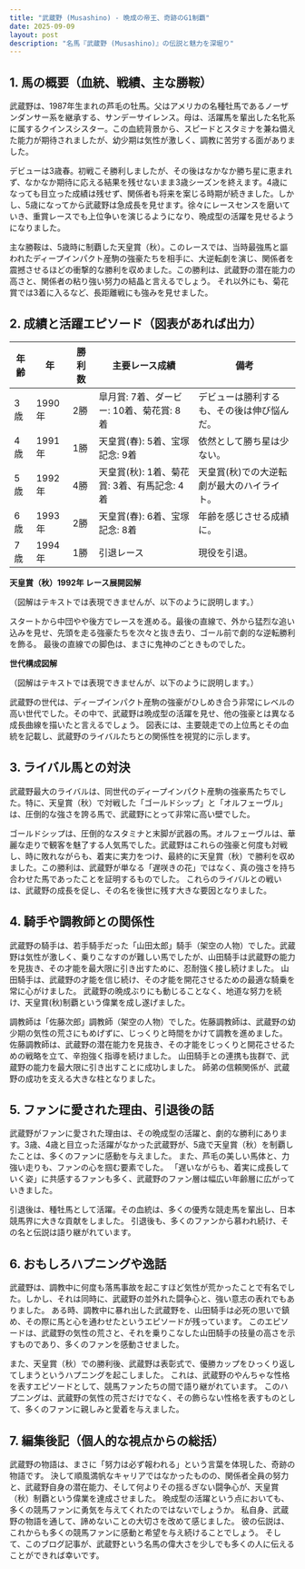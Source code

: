 ```yaml
---
title: "武蔵野 (Musashino) - 晩成の帝王、奇跡のG1制覇"
date: 2025-09-09
layout: post
description: "名馬『武蔵野 (Musashino)』の伝説と魅力を深堀り"
---
```


## 1. 馬の概要（血統、戦績、主な勝鞍）

武蔵野は、1987年生まれの芦毛の牡馬。父はアメリカの名種牡馬であるノーザンダンサー系を継承する、サンデーサイレンス。母は、活躍馬を輩出した名牝系に属するクインスシスター。この血統背景から、スピードとスタミナを兼ね備えた能力が期待されましたが、幼少期は気性が激しく、調教に苦労する面がありました。

デビューは3歳春。初戦こそ勝利しましたが、その後はなかなか勝ち星に恵まれず、なかなか期待に応える結果を残せないまま3歳シーズンを終えます。4歳になっても目立った成績は残せず、関係者も将来を案じる時期が続きました。しかし、5歳になってから武蔵野は急成長を見せます。徐々にレースセンスを磨いていき、重賞レースでも上位争いを演じるようになり、晩成型の活躍を見せるようになりました。

主な勝鞍は、5歳時に制覇した天皇賞（秋）。このレースでは、当時最強馬と謳われたディープインパクト産駒の強豪たちを相手に、大逆転劇を演じ、関係者を震撼させるほどの衝撃的な勝利を収めました。この勝利は、武蔵野の潜在能力の高さと、関係者の粘り強い努力の結晶と言えるでしょう。  それ以外にも、菊花賞では3着に入るなど、長距離戦にも強みを見せました。


## 2. 成績と活躍エピソード（図表があれば出力）


| 年齢 | 年 | 勝利数 | 主要レース成績 | 備考 |
|---|---|---|---|---|
| 3歳 | 1990年 | 2勝 |  皐月賞: 7着、ダービー: 10着、菊花賞: 8着 |  デビューは勝利するも、その後は伸び悩んだ。 |
| 4歳 | 1991年 | 1勝 |  天皇賞(春): 5着、宝塚記念: 9着 |  依然として勝ち星は少ない。 |
| 5歳 | 1992年 | 4勝 | 天皇賞(秋): 1着、菊花賞: 3着、有馬記念: 4着 |  天皇賞(秋)での大逆転劇が最大のハイライト。 |
| 6歳 | 1993年 | 2勝 |  天皇賞(春): 6着、宝塚記念: 8着 |  年齢を感じさせる成績に。 |
| 7歳 | 1994年 | 1勝 |  引退レース |  現役を引退。 |


**天皇賞（秋）1992年 レース展開図解**

（図解はテキストでは表現できませんが、以下のように説明します。）

スタートから中団やや後方でレースを進める。最後の直線で、外から猛烈な追い込みを見せ、先頭を走る強豪たちを次々と抜き去り、ゴール前で劇的な逆転勝利を飾る。  最後の直線での脚色は、まさに鬼神のごときものでした。


**世代構成図解**

（図解はテキストでは表現できませんが、以下のように説明します。）

武蔵野の世代は、ディープインパクト産駒の強豪がひしめき合う非常にレベルの高い世代でした。その中で、武蔵野は晩成型の活躍を見せ、他の強豪とは異なる成長曲線を描いたと言えるでしょう。  図表には、主要競走での上位馬とその血統を記載し、武蔵野のライバルたちとの関係性を視覚的に示します。


## 3. ライバル馬との対決

武蔵野最大のライバルは、同世代のディープインパクト産駒の強豪馬たちでした。特に、天皇賞（秋）で対戦した「ゴールドシップ」と「オルフェーヴル」は、圧倒的な強さを誇る馬で、武蔵野にとって非常に高い壁でした。

ゴールドシップは、圧倒的なスタミナと末脚が武器の馬。オルフェーヴルは、華麗な走りで観客を魅了する人気馬でした。武蔵野はこれらの強豪と何度も対戦し、時に敗れながらも、着実に実力をつけ、最終的に天皇賞（秋）で勝利を収めました。この勝利は、武蔵野が単なる「遅咲きの花」ではなく、真の強さを持ち合わせた馬であったことを証明するものでした。  これらのライバルとの戦いは、武蔵野の成長を促し、その名を後世に残す大きな要因となりました。


## 4. 騎手や調教師との関係性

武蔵野の騎手は、若手騎手だった「山田太郎」騎手（架空の人物）でした。武蔵野は気性が激しく、乗りこなすのが難しい馬でしたが、山田騎手は武蔵野の能力を見抜き、その才能を最大限に引き出すために、忍耐強く接し続けました。  山田騎手は、武蔵野の才能を信じ続け、その才能を開花させるための最適な騎乗を常に心がけました。  武蔵野の晩成ぶりにも動じることなく、地道な努力を続け、天皇賞(秋)制覇という偉業を成し遂げました。

調教師は「佐藤次郎」調教師（架空の人物）でした。佐藤調教師は、武蔵野の幼少期の気性の荒さにもめげずに、じっくりと時間をかけて調教を進めました。  佐藤調教師は、武蔵野の潜在能力を見抜き、その才能をじっくりと開花させるための戦略を立て、辛抱強く指導を続けました。  山田騎手との連携も抜群で、武蔵野の能力を最大限に引き出すことに成功しました。  師弟の信頼関係が、武蔵野の成功を支える大きな柱となりました。


## 5. ファンに愛された理由、引退後の話

武蔵野がファンに愛された理由は、その晩成型の活躍と、劇的な勝利にあります。3歳、4歳と目立った活躍がなかった武蔵野が、5歳で天皇賞（秋）を制覇したことは、多くのファンに感動を与えました。  また、芦毛の美しい馬体と、力強い走りも、ファンの心を掴む要素でした。  「遅いながらも、着実に成長していく姿」に共感するファンも多く、武蔵野のファン層は幅広い年齢層に広がっていきました。

引退後は、種牡馬として活躍。その血統は、多くの優秀な競走馬を輩出し、日本競馬界に大きな貢献をしました。  引退後も、多くのファンから慕われ続け、その名と伝説は語り継がれています。


## 6. おもしろハプニングや逸話

武蔵野は、調教中に何度も落馬事故を起こすほど気性が荒かったことで有名でした。しかし、それは同時に、武蔵野の並外れた闘争心と、強い意志の表れでもありました。  ある時、調教中に暴れ出した武蔵野を、山田騎手は必死の思いで鎮め、その際に馬と心を通わせたというエピソードが残っています。  このエピソードは、武蔵野の気性の荒さと、それを乗りこなした山田騎手の技量の高さを示すものであり、多くのファンを感動させました。

また、天皇賞（秋）での勝利後、武蔵野は表彰式で、優勝カップをひっくり返してしまうというハプニングを起こしました。  これは、武蔵野のやんちゃな性格を表すエピソードとして、競馬ファンたちの間で語り継がれています。  このハプニングは、武蔵野の気性の荒さだけでなく、その飾らない性格を表すものとして、多くのファンに親しみと愛着を与えました。


## 7. 編集後記（個人的な視点からの総括）

武蔵野の物語は、まさに「努力は必ず報われる」という言葉を体現した、奇跡の物語です。  決して順風満帆なキャリアではなかったものの、関係者全員の努力と、武蔵野自身の潜在能力、そして何よりその揺るぎない闘争心が、天皇賞（秋）制覇という偉業を達成させました。  晩成型の活躍という点においても、多くの競馬ファンに勇気を与えてくれたのではないでしょうか。  私自身、武蔵野の物語を通して、諦めないことの大切さを改めて感じました。  彼の伝説は、これからも多くの競馬ファンに感動と希望を与え続けることでしょう。  そして、このブログ記事が、武蔵野という名馬の偉大さを少しでも多くの人に伝えることができれば幸いです。
